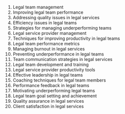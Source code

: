 1. Legal team management
2. Improving legal team performance
3. Addressing quality issues in legal services
4. Efficiency issues in legal teams
5. Strategies for managing underperforming teams
6. Legal service provider management
7. Techniques for improving productivity in legal teams
8. Legal team performance metrics
9. Managing burnout in legal services
10. Preventing underperformance in legal teams
11. Team communication strategies in legal services
12. Legal team development and training
13. Legal service provider productivity tools
14. Effective leadership in legal teams
15. Coaching techniques for legal team members
16. Performance feedback in legal teams
17. Motivating underperforming legal teams
18. Legal team goal setting and achievement
19. Quality assurance in legal services
20. Client satisfaction in legal services
